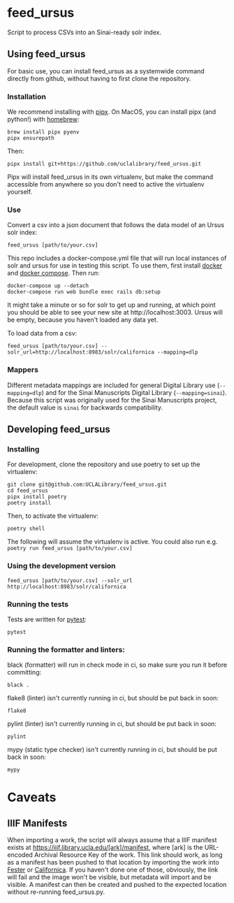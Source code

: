 # feed_ursus
Script to process CSVs into an Sinai-ready solr index.

## Using feed_ursus

For basic use, you can install feed_ursus as a systemwide command directly from github, without having to first clone the repository.

### Installation

We recommend installing with [pipx](https://pipx.pypa.io/). On MacOS, you can install pipx (and python!) with [homebrew](https://brew.sh):

```
brew install pipx pyenv
pipx ensurepath
```

Then:

```
pipx install git+https://github.com/uclalibrary/feed_ursus.git
```

Pipx will install feed_ursus in its own virtualenv, but make the command accessible from anywhere so you don't need to active the virtualenv yourself.

### Use

Convert a csv into a json document that follows the data model of an Ursus solr index:

```
feed_ursus [path/to/your.csv]
```

This repo includes a docker-compose.yml file that will run local instances of solr and ursus for use in testing this script. To use them, first install [docker](https://docs.docker.com/install/) and [docker compose](https://docs.docker.com/compose/install/). Then run:

```
docker-compose up --detach
docker-compose run web bundle exec rails db:setup
```

It might take a minute or so for solr to get up and running, at which point you should be able to see your new site at http://localhost:3003. Ursus will be empty, because you haven't loaded any data yet.

To load data from a csv:

```
feed_ursus [path/to/your.csv] --solr_url=http://localhost:8983/solr/californica --mapping=dlp
```

### Mappers

Different metadata mappings are included for general Digital Library use (`--mapping=dlp`) and for the Sinai Manuscripts Digital Library (`--mapping=sinai`). Because this script was originally used for the Sinai Manuscripts project, the default value is `sinai` for backwards compatibility.

## Developing feed_ursus

### Installing

For development, clone the repository and use poetry to set up the virtualenv:

```
git clone git@github.com:UCLALibrary/feed_ursus.git
cd feed_ursus
pipx install poetry
poetry install
```

Then, to activate the virtualenv:

```
poetry shell
```

The following will assume the virtualenv is active. You could also run e.g. `poetry run feed_ursus [path/to/your.csv]`

### Using the development version

```
feed_ursus [path/to/your.csv] --solr_url http://localhost:8983/solr/californica
```

### Running the tests

Tests are written for [pytest](https://docs.pytest.org/en/latest/):

```
pytest
```

### Running the formatter and linters:

black (formatter) will run in check mode in ci, so make sure you run it before committing:
```
black .
```

flake8 (linter) isn't currently running in ci, but should be put back in soon:
```
flake8
```

pylint (linter) isn't currently running in ci, but should be put back in soon:
```
pylint
```

mypy (static type checker) isn't currently running in ci, but should be put back in soon:
```
mypy
```

# Caveats

## IIIF Manifests

When importing a work, the script will always assume that a IIIF manifest exists at https://iiif.library.ucla.edu/[ark]/manifest, where [ark] is the URL-encoded Archival Resource Key of the work. This link should work, as long as a manifest has been pushed to that location by importing the work into [Fester](https://github.com/UCLALibrary/fester) or [Californica](https://github.com/UCLALibrary/californica). If you haven't done one of those, obviously, the link will fail and the image won't be visible, but metadata will import and be visible. A manifest can then be created and pushed to the expected location without re-running feed_ursus.py.
